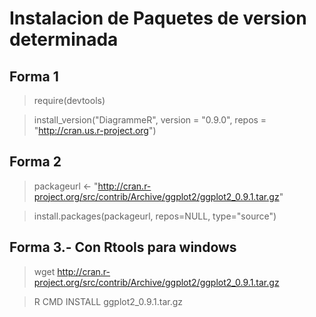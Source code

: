 # Instalacion de Paquetes de version determinada
## Forma 1
>require(devtools)

>install_version("DiagrammeR", version = "0.9.0", repos = "http://cran.us.r-project.org")

## Forma 2
>packageurl <- "http://cran.r-project.org/src/contrib/Archive/ggplot2/ggplot2_0.9.1.tar.gz"

>install.packages(packageurl, repos=NULL, type="source")

## Forma 3.- Con Rtools para windows
>wget http://cran.r-project.org/src/contrib/Archive/ggplot2/ggplot2_0.9.1.tar.gz

>R CMD INSTALL ggplot2_0.9.1.tar.gz



